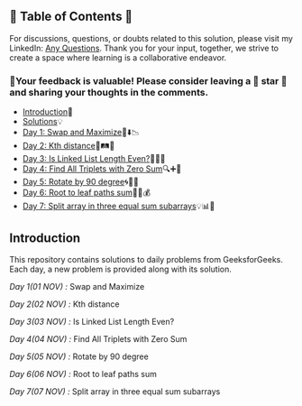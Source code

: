 ## 📜 Table of Contents 📜

For discussions, questions, or doubts related to this solution, please visit my LinkedIn: [Any Questions](https://www.linkedin.com/in/het-patel-8b110525a/). Thank you for your input, together, we strive to create a space where learning is a collaborative endeavor.

### 🔮Your feedback is valuable! Please consider leaving a 🌟 star 🌟 and sharing your thoughts in the comments.

- [Introduction](https://github.com/Hunterdii/GeeksforGeeks-POTD/blob/main/README.md)📝
- [Solutions](https://github.com/Hunterdii/GeeksforGeeks-POTD/tree/main/November%202024%20GFG%20SOLUTION)💡
- [Day 1: Swap and Maximize](https://github.com/Hunterdii/GeeksforGeeks-POTD/blob/main/November%202024%20GFG%20SOLUTION/01(Nov)%20Swap%20and%20Maximize.md)🔄⬇️📉
- [Day 2: Kth distance](https://github.com/Hunterdii/GeeksforGeeks-POTD/blob/main/November%202024%20GFG%20SOLUTION/02(Nov)%20Kth%20distance.md)🚗🛤️🧭
- [Day 3: Is Linked List Length Even?](https://github.com/Hunterdii/GeeksforGeeks-POTD/blob/main/November%202024%20GFG%20SOLUTION/03(Nov)%20Is%20Linked%20List%20Length%20Even%3F.md)🔗🔢❌
- [Day 4: Find All Triplets with Zero Sum](https://github.com/Hunterdii/GeeksforGeeks-POTD/blob/main/November%202024%20GFG%20SOLUTION/04(Nov)%20Find%20All%20Triplets%20with%20Zero%20Sum.md)🔍➕👥
- [Day 5: Rotate by 90 degree](https://github.com/Hunterdii/GeeksforGeeks-POTD/blob/main/November%202024%20GFG%20SOLUTION/05(Nov)%20Rotate%20by%2090%20degree.md)🌀📐💠
- [Day 6: Root to leaf paths sum](https://github.com/Hunterdii/GeeksforGeeks-POTD/blob/main/November%202024%20GFG%20SOLUTION/06(Nov)%20Root%20to%20leaf%20paths%20sum.md)🌳🍃💰
- [Day 7: Split array in three equal sum subarrays](https://github.com/Hunterdii/GeeksforGeeks-POTD/blob/main/November%202024%20GFG%20SOLUTION/07(Nov)%20Split%20array%20in%20three%20equal%20sum%20subarrays.md)💡📊🎯


## Introduction

This repository contains solutions to daily problems from GeeksforGeeks. Each day, a new problem is provided along with its solution.

*Day 1(01 NOV) :* Swap and Maximize

*Day 2(02 NOV) :* Kth distance

*Day 3(03 NOV) :* Is Linked List Length Even?

*Day 4(04 NOV) :* Find All Triplets with Zero Sum

*Day 5(05 NOV) :* Rotate by 90 degree

*Day 6(06 NOV) :* Root to leaf paths sum

*Day 7(07 NOV) :* Split array in three equal sum subarrays
